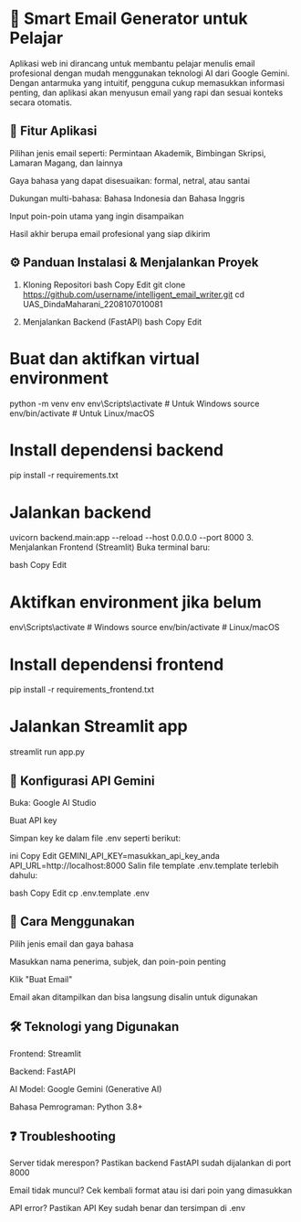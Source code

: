 # 📧 Smart Email Generator untuk Pelajar
Aplikasi web ini dirancang untuk membantu pelajar menulis email profesional dengan mudah menggunakan teknologi AI dari Google Gemini. Dengan antarmuka yang intuitif, pengguna cukup memasukkan informasi penting, dan aplikasi akan menyusun email yang rapi dan sesuai konteks secara otomatis.

## 🌟 Fitur Aplikasi
Pilihan jenis email seperti: Permintaan Akademik, Bimbingan Skripsi, Lamaran Magang, dan lainnya

Gaya bahasa yang dapat disesuaikan: formal, netral, atau santai

Dukungan multi-bahasa: Bahasa Indonesia dan Bahasa Inggris

Input poin-poin utama yang ingin disampaikan

Hasil akhir berupa email profesional yang siap dikirim

## ⚙️ Panduan Instalasi & Menjalankan Proyek
1. Kloning Repositori
bash
Copy
Edit
git clone https://github.com/username/intelligent_email_writer.git
cd UAS_DindaMaharani_2208107010081

2. Menjalankan Backend (FastAPI)
bash
Copy
Edit
# Buat dan aktifkan virtual environment
python -m venv env
env\Scripts\activate         # Untuk Windows
source env/bin/activate      # Untuk Linux/macOS

# Install dependensi backend
pip install -r requirements.txt

# Jalankan backend
uvicorn backend.main:app --reload --host 0.0.0.0 --port 8000
3. Menjalankan Frontend (Streamlit)
Buka terminal baru:

bash
Copy
Edit
# Aktifkan environment jika belum
env\Scripts\activate         # Windows
source env/bin/activate      # Linux/macOS

# Install dependensi frontend
pip install -r requirements_frontend.txt

# Jalankan Streamlit app
streamlit run app.py

## 🔐 Konfigurasi API Gemini
Buka: Google AI Studio

Buat API key

Simpan key ke dalam file .env seperti berikut:

ini
Copy
Edit
GEMINI_API_KEY=masukkan_api_key_anda
API_URL=http://localhost:8000
Salin file template .env.template terlebih dahulu:

bash
Copy
Edit
cp .env.template .env

## 🧪 Cara Menggunakan
Pilih jenis email dan gaya bahasa

Masukkan nama penerima, subjek, dan poin-poin penting

Klik "Buat Email"

Email akan ditampilkan dan bisa langsung disalin untuk digunakan

## 🛠 Teknologi yang Digunakan
Frontend: Streamlit

Backend: FastAPI

AI Model: Google Gemini (Generative AI)

Bahasa Pemrograman: Python 3.8+

## ❓ Troubleshooting
Server tidak merespon? Pastikan backend FastAPI sudah dijalankan di port 8000

Email tidak muncul? Cek kembali format atau isi dari poin yang dimasukkan

API error? Pastikan API Key sudah benar dan tersimpan di .env
